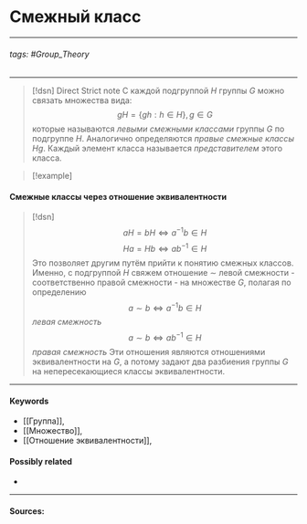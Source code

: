 # Смежный класс
***
###### tags: #Group_Theory  
***
>[!dsn] Direct Strict note
>С каждой подгруппой $H$ группы $G$ можно связать множества вида:
$$gH=\{gh:h\in H\},g\in G$$
которые называются *левыми смежными классами* группы $G$ по подгруппе $H$. Аналогично определяются *правые смежные классы* $Hg$. Каждый элемент класса называется *представителем* этого класса.


>[!example] 
>

#### Смежные классы через отношение эквивалентности
>[!dsn] 
$$aH=bH\Leftrightarrow a^{-1}b\in H$$
$$Ha=Hb\Leftrightarrow ab^{-1}\in H$$
Это позволяет другим путём прийти к понятию смежных классов. Именно, с подгруппой $H$ свяжем отношение $\sim$ левой смежности - соответственно правой смежности - на множестве $G$, полагая по определению 
$$a\sim b\Leftrightarrow a^{-1}b\in H$$
*левая смежность*
$$a\sim b\Leftrightarrow ab^{-1}\in H$$
*правая смежность*
Эти отношения являются отношениями эквивалентности на $G$, а потому задают два разбиения группы $G$ на непересекающиеся классы эквивалентности.
***
#### Keywords
- [[Группа]],
- [[Множество]],
- [[Отношение эквивалентности]],
#### Possibly related
- 
***
#### Sources: